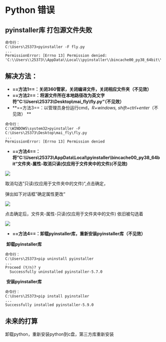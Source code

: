 # Python 错误

## pyinstaller库 打包源文件失败

```
命令行：
C:\Users\25373>pyinstaller -F fly.py
...
PermissionError: [Errno 13] Permission denied: 'C:\\Users\\25373\\AppData\\Local\\pyinstaller\\bincache00_py38_64bit\\ucrtbase.dll
```



## 解决方法：

- **==方法1==：关闭360管家，关闭编译文件，关闭相应文件夹（不见效）**
- **==方法2==：将源文件所在本地路径改为英文字符”C:\Users\25373\Desktop\mai_fly\fly.py“（不见效）**
- **==方法3==：以管理员身份运行cmd，*R+windows, shift+ctrl+enter*（不见效） **

```
命令行：
C:\WINDOWS\system32>pyinstaller -F C:\Users\25373\Desktop\mai_fly\fly.py
...
PermissionError: [Errno 13] Permission denied
```

- **==方法4==：将”C:\Users\25373\AppData\Local\pyinstaller\bincache00_py38_64bit“文件夹-属性-取消只读(仅应用于文件夹中的文件)(不见效)**

![](https://lqr-1317479009.cos.ap-shanghai.myqcloud.com/1.JPG)

取消勾选”只读(仅应用于文件夹中的文件)“,点击确定，

弹出如下对话框”确定属性更改“

![](https://lqr-1317479009.cos.ap-shanghai.myqcloud.com/2.JPG)

点击确定后，文件夹-属性-只读(仅应用于文件夹中的文件) 依旧被勾选着

![](https://lqr-1317479009.cos.ap-shanghai.myqcloud.com/1.JPG)

- **==方法4==：卸载pyinstaller库，重新安装pyinstaller库（不见效）**

​	**卸载pyinstaller库**

```
命令行：
C:\Users\25373>pip uninstall pyinstaller
...
Proceed (Y/n)? y
  Successfully uninstalled pyinstaller-5.7.0
```

​	**安装pyinstaller库**

```
命令行：
C:\Users\25373>pip install pyinstaller
...
Successfully installed pyinstaller-5.9.0
```



## 未来的打算

卸载python，重新安装python到c盘，第三方库重新安装

